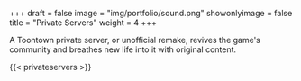 +++
draft = false
image = "img/portfolio/sound.png"
showonlyimage = false
title = "Private Servers"
weight = 4
+++

A Toontown private server, or unofficial remake, revives the game's community and breathes new life into it with original content.

<!--more-->

{{< privateservers >}}
